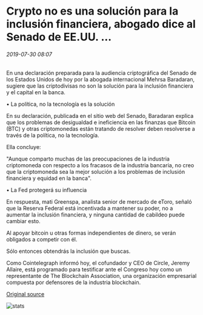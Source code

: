 # Crypto no es una solución para la inclusión financiera, abogado dice al Senado de EE.UU. ...

###### 2019-07-30 08:07

En una declaración preparada para la audiencia criptográfica del Senado de los Estados Unidos de hoy por la abogada internacional Mehrsa Baradaran, sugiere que las criptodivisas no son la solución para la inclusión financiera y el capital en la banca.

• La política, no la tecnología es la solución

En su declaración, publicada en el sitio web del Senado, Baradaran explica que los problemas de desigualdad e ineficiencia en las finanzas que Bitcoin (BTC) y otras criptomonedas están tratando de resolver deben resolverse a través de la política, no la tecnología.

Ella concluye:

"Aunque comparto muchas de las preocupaciones de la industria criptomoneda con respecto a los fracasos de la industria bancaria, no creo que la criptomoneda sea la mejor solución a los problemas de inclusión financiera y equidad en la banca".

• La Fed protegerá su influencia

En respuesta, mati Greenspa, analista senior de mercado de eToro, señaló que la Reserva Federal está incentivada a mantener su poder, no a aumentar la inclusión financiera, y ninguna cantidad de cabildeo puede cambiar esto.

Al apoyar bitcoin u otras formas independientes de dinero, se verán obligados a competir con él.

Sólo entonces obtendrás la inclusión que buscas.

Como Cointelegraph informó hoy, el cofundador y CEO de Circle, Jeremy Allaire, está programado para testificar ante el Congreso hoy como un representante de The Blockchain Association, una organización empresarial compuesta por defensores de la industria blockchain.

[Original source](https://cointelegraph.com/news/crypto-not-a-solution-for-financial-inclusion-lawyer-tells-us-senate)

![stats](https://c.statcounter.com/11760860/0/a89fa40b/1/ "stats")
